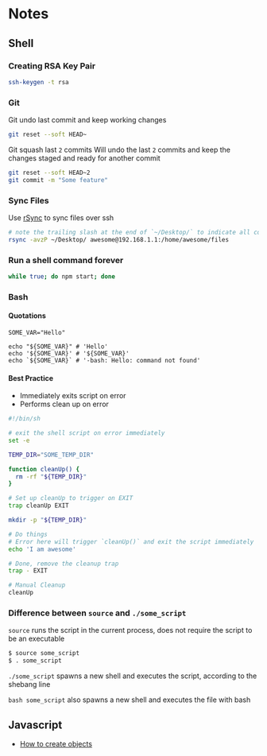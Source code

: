 # Notes

## Shell

### Creating RSA Key Pair

```bash
ssh-keygen -t rsa
```

### Git

Git undo last commit and keep working changes

```bash
git reset --soft HEAD~
```

Git squash last `2` commits
Will undo the last `2` commits and keep the changes staged and ready for another commit

```bash
git reset --soft HEAD~2
git commit -m "Some feature"
```

### Sync Files

Use [rSync](http://linux.die.net/man/1/rsync) to sync files over ssh

```bash
# note the trailing slash at the end of `~/Desktop/` to indicate all contents
rsync -avzP ~/Desktop/ awesome@192.168.1.1:/home/awesome/files
```

### Run a shell command forever

```bash
while true; do npm start; done
```

### Bash

#### Quotations

```
SOME_VAR="Hello"

echo "${SOME_VAR}" # 'Hello'
echo '${SOME_VAR}' # '${SOME_VAR}'
echo `${SOME_VAR}` # '-bash: Hello: command not found'
```

#### Best Practice
- Immediately exits script on error
- Performs clean up on error

```bash
#!/bin/sh

# exit the shell script on error immediately
set -e

TEMP_DIR="SOME_TEMP_DIR"

function cleanUp() {
  rm -rf "${TEMP_DIR}"
}

# Set up cleanUp to trigger on EXIT
trap cleanUp EXIT

mkdir -p "${TEMP_DIR}"

# Do things
# Error here will trigger `cleanUp()` and exit the script immediately
echo 'I am awesome'

# Done, remove the cleanup trap
trap - EXIT

# Manual Cleanup
cleanUp
```

### Difference between `source` and `./some_script`

`source` runs the script in the current process, does not require the script to be an executable

```bash
$ source some_script
$ . some_script
```

`./some_script` spawns a new shell and executes the script, according to the shebang line

`bash some_script` also spawns a new shell and executes the file with bash

## Javascript

- [How to create objects](https://np.reddit.com/r/javascript/comments/4c7dfn/which_way_is_the_best_way_to_create_objects_in/d1fp9kl)
